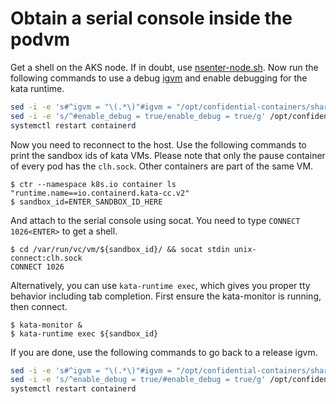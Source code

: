 # Obtain a serial console inside the podvm

Get a shell on the AKS node. If in doubt, use [nsenter-node.sh](https://github.com/alexei-led/nsenter/blob/master/nsenter-node.sh).
Now run the following commands to use a debug [igvm](https://docs.google.com/presentation/d/1uWeyqtYV53Vtxd3ayYWWTLbxasYNr35a/) and enable debugging for the kata runtime.

```sh
sed -i -e 's#^igvm = "\(.*\)"#igvm = "/opt/confidential-containers/share/kata-containers/kata-containers-igvm-debug.img"#g' /opt/confidential-containers/share/defaults/kata-containers/configuration-clh-snp.toml
sed -i -e 's/^#enable_debug = true/enable_debug = true/g' /opt/confidential-containers/share/defaults/kata-containers/configuration-clh-snp.toml
systemctl restart containerd
```

Now you need to reconnect to the host. Use the following commands to print the sandbox ids of kata VMs.
Please note that only the pause container of every pod has the `clh.sock`.  Other containers are part of the same VM.

```shell-session
$ ctr --namespace k8s.io container ls "runtime.name==io.containerd.kata-cc.v2"
$ sandbox_id=ENTER_SANDBOX_ID_HERE
```

And attach to the serial console using socat. You need to type `CONNECT 1026<ENTER>` to get a shell.

```shell-session
$ cd /var/run/vc/vm/${sandbox_id}/ && socat stdin unix-connect:clh.sock
CONNECT 1026
```

Alternatively, you can use `kata-runtime exec`, which gives you proper tty behavior including tab completion.
First ensure the kata-monitor is running, then connect.

```
$ kata-monitor &
$ kata-runtime exec ${sandbox_id}
```

If you are done, use the following commands to go back to a release igvm.

```sh
sed -i -e 's#^igvm = "\(.*\)"#igvm = "/opt/confidential-containers/share/kata-containers/kata-containers-igvm.img"#g' /opt/confidential-containers/share/defaults/kata-containers/configuration-clh-snp.toml
sed -i -e 's/^enable_debug = true/#enable_debug = true/g' /opt/confidential-containers/share/defaults/kata-containers/configuration-clh-snp.toml
systemctl restart containerd
```
